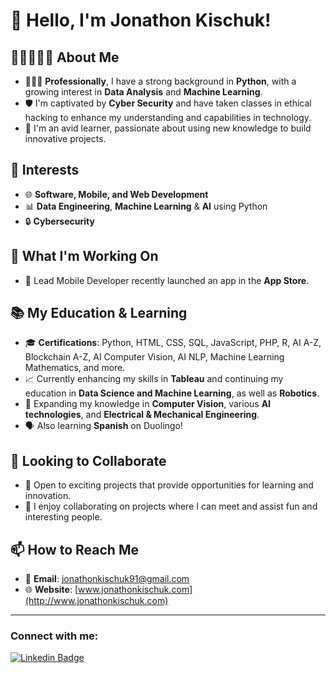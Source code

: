 # 👋 Hello, I'm Jonathon Kischuk!

## 👨🏿‍🤝‍👨🏿 About Me
- 🧑🏽‍💻 **Professionally**, I have a strong background in **Python**, with a growing interest in **Data Analysis** and **Machine Learning**.
- 🛡️ I'm captivated by **Cyber Security** and have taken classes in ethical hacking to enhance my understanding and capabilities in technology.
- 🌟 I'm an avid learner, passionate about using new knowledge to build innovative projects.

## 👀 Interests
- 🌐 **Software, Mobile, and Web Development**
- 📊 **Data Engineering**, **Machine Learning** & **AI** using Python
- 🔒 **Cybersecurity**

## 🧰 What I'm Working On
- 📱 Lead Mobile Developer recently launched an app in the **App Store**.

## 📚 My Education & Learning
- 🎓 **Certifications**: Python, HTML, CSS, SQL, JavaScript, PHP, R, AI A-Z, Blockchain A-Z, AI Computer Vision, AI NLP, Machine Learning Mathematics, and more.
- 📈 Currently enhancing my skills in **Tableau** and continuing my education in **Data Science and Machine Learning**, as well as **Robotics**.
- 🧠 Expanding my knowledge in **Computer Vision**, various **AI technologies**, and **Electrical & Mechanical Engineering**.
- 🗣️ Also learning **Spanish** on Duolingo!

## 💞️ Looking to Collaborate
- 🚀 Open to exciting projects that provide opportunities for learning and innovation.
- 🤝 I enjoy collaborating on projects where I can meet and assist fun and interesting people.

## 📫 How to Reach Me
- 📧 **Email**: [jonathonkischuk91@gmail.com](mailto:jonathonkischuk91@gmail.com)
- 🌐 **Website**: [www.jonathonkischuk.com](http://www.jonathonkischuk.com)

---

### Connect with me:
[![Linkedin Badge](https://img.shields.io/badge/-JonathonKischuk-blue?style=flat-square&logo=Linkedin&logoColor=white&link=https://www.linkedin.com/in/jonathonkischuk/)](https://www.linkedin.com/in/jonathonkischuk/)
